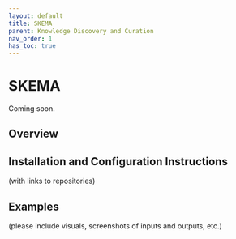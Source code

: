 ```yaml
---
layout: default
title: SKEMA
parent: Knowledge Discovery and Curation
nav_order: 1
has_toc: true
---
```

# SKEMA

Coming soon.

## Overview

## Installation and Configuration Instructions
(with links to repositories)

## Examples
(please include visuals, screenshots of inputs and outputs, etc.)